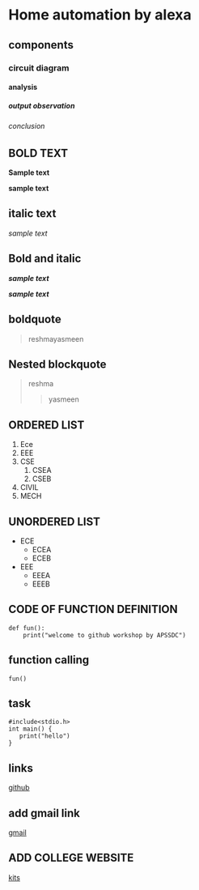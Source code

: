 # Home automation by alexa
## components
### circuit diagram
#### analysis
##### output observation
###### conclusion
## BOLD TEXT
**Sample text**

__sample text__

## italic text 
_sample text_

## Bold and italic
**_sample text_**

__*sample text*__

## boldquote
> reshmayasmeen
## Nested blockquote
> reshma
>> yasmeen
## ORDERED LIST
1. Ece
2. EEE
3. CSE
   1. CSEA
   2. CSEB
4. CIVIL
5. MECH
## UNORDERED LIST
- ECE
    * ECEA
    * ECEB
 - EEE
    + EEEA
    + EEEB
## CODE OF FUNCTION DEFINITION
```
def fun():
    print("welcome to github workshop by APSSDC")
 ```
 ## function calling
 `
 fun()
 `
## task
```
#include<stdio.h>
int main() {
   print("hello")
}
```
## links
[github](https://github.com)

## add gmail link
[gmail](https://mail.google.com)
 
 ## ADD COLLEGE WEBSITE
 [kits](https://colleges.stupidsid.com/college-reviews/krishna-chaitanya-institute-of-management-5933)
 
